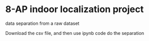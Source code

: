 # 8-AP indoor localization project
data separation from a raw dataset

Download the csv file, and then use ipynb code do the separation
